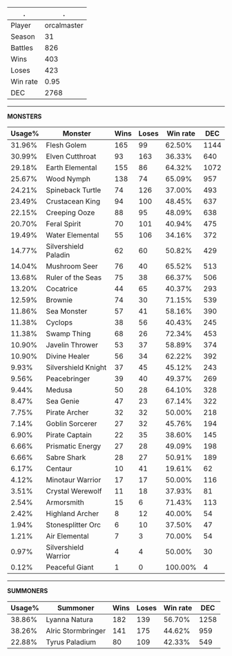 .|.
|-|-
Player|orcalmaster
Season|31
Battles|826
Wins|403
Loses|423
Win rate|0.95
DEC|2768

---
**MONSTERS**

Usage%|Monster|Wins|Loses|Win rate|DEC|
-|-|-|-|-|-|
31.96%|Flesh Golem|165|99|62.50%|1144|
30.99%|Elven Cutthroat|93|163|36.33%|640|
29.18%|Earth Elemental|155|86|64.32%|1072|
25.67%|Wood Nymph|138|74|65.09%|957|
24.21%|Spineback Turtle|74|126|37.00%|493|
23.49%|Crustacean King|94|100|48.45%|637|
22.15%|Creeping Ooze|88|95|48.09%|638|
20.70%|Feral Spirit|70|101|40.94%|475|
19.49%|Water Elemental|55|106|34.16%|372|
14.77%|Silvershield Paladin|62|60|50.82%|429|
14.04%|Mushroom Seer|76|40|65.52%|513|
13.68%|Ruler of the Seas|75|38|66.37%|506|
13.20%|Cocatrice|44|65|40.37%|293|
12.59%|Brownie|74|30|71.15%|539|
11.86%|Sea Monster|57|41|58.16%|390|
11.38%|Cyclops|38|56|40.43%|245|
11.38%|Swamp Thing|68|26|72.34%|453|
10.90%|Javelin Thrower|53|37|58.89%|374|
10.90%|Divine Healer|56|34|62.22%|392|
9.93%|Silvershield Knight|37|45|45.12%|243|
9.56%|Peacebringer|39|40|49.37%|269|
9.44%|Medusa|50|28|64.10%|328|
8.47%|Sea Genie|47|23|67.14%|322|
7.75%|Pirate Archer|32|32|50.00%|218|
7.14%|Goblin Sorcerer|27|32|45.76%|194|
6.90%|Pirate Captain|22|35|38.60%|145|
6.66%|Prismatic Energy|27|28|49.09%|198|
6.66%|Sabre Shark|28|27|50.91%|189|
6.17%|Centaur|10|41|19.61%|62|
4.12%|Minotaur Warrior|17|17|50.00%|116|
3.51%|Crystal Werewolf|11|18|37.93%|81|
2.54%|Armorsmith|15|6|71.43%|113|
2.42%|Highland Archer|8|12|40.00%|54|
1.94%|Stonesplitter Orc|6|10|37.50%|47|
1.21%|Air Elemental|7|3|70.00%|54|
0.97%|Silvershield Warrior|4|4|50.00%|30|
0.12%|Peaceful Giant|1|0|100.00%|4|

---
**SUMMONERS**

Usage%|Summoner|Wins|Loses|Win rate|DEC|
-|-|-|-|-|-|
38.86%|Lyanna Natura|182|139|56.70%|1258|
38.26%|Alric Stormbringer|141|175|44.62%|959|
22.88%|Tyrus Paladium|80|109|42.33%|549|
